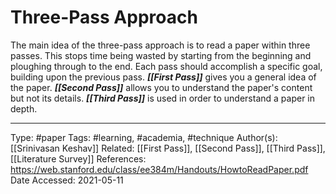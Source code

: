 # Three-Pass Approach

The main idea of the three-pass approach is to read a paper within three passes. This stops time being wasted by starting from the beginning and ploughing through to the end. Each pass should accomplish a specific goal, building upon the previous pass. ***[[First Pass]]*** gives you a general idea of the paper. ***[[Second Pass]]*** allows you to understand the paper's content but not its details. ***[[Third Pass]]*** is used in order to understand a paper in depth.

---
Type:
#paper
Tags:
#learning, #academia, #technique
Author(s):
[[Srinivasan Keshav]]
Related:
[[First Pass]], [[Second Pass]], [[Third Pass]], [[Literature Survey]]
References:
https://web.stanford.edu/class/ee384m/Handouts/HowtoReadPaper.pdf
Date Accessed:
2021-05-11
